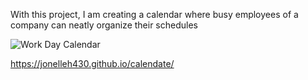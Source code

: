 With this project, I am creating a calendar where busy employees of a company can neatly organize their schedules

![Work Day Calendar](https://user-images.githubusercontent.com/88640007/134843904-ad654ec7-59de-4b9a-b301-730342c9d911.png)

https://jonelleh430.github.io/calendate/
